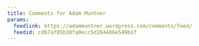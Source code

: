 ```yaml
---
title: Comments for Adam Muntner
params:
  feedlink: https://adammuntner.wordpress.com/comments/feed/
  feedid: cdb7af85b38fa0ecc5d284486e549b1f
---
```

